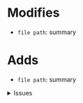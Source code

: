 # Modifies
- `file path`: summary
# Adds
- `file path`: summary

<details>
<summary>Issues</summary>
  closes
<br>

</details>
